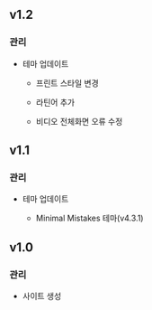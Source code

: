 ## v1.2

### 관리

* 테마 업데이트

  * 프린트 스타일 변경

  * 라틴어 추가

  * 비디오 전체화면 오류 수정


## v1.1

### 관리

* 테마 업데이트

  * Minimal Mistakes 테마(v4.3.1)


## v1.0

### 관리

* 사이트 생성
